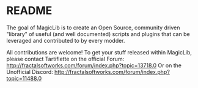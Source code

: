 # README #

The goal of MagicLib is to create an Open Source, community driven "library" of useful (and well documented) scripts and plugins that can be leveraged and contributed to by every modder.

All contributions are welcome! To get your stuff released within MagicLib, please contact Tartiflette on the official Forum:
http://fractalsoftworks.com/forum/index.php?topic=13718.0
Or on the Unofficial Discord:
http://fractalsoftworks.com/forum/index.php?topic=11488.0